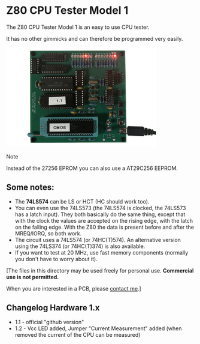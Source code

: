 # Z80 CPU Tester Model 1

The Z80 CPU Tester Model 1 is an easy to use CPU tester.

It has no other gimmicks and can therefore be programmed very easily.

<img src="/_pictures/z80cputester_v1.jpg" width="400">

> [!NOTE]
>
> Instead of the 27256 EPROM you can also use a AT29C256 EEPROM.

## Some notes:

* The **74LS574** can be LS or HCT (HC should work too).
* You can even use the 74LS573 (the 74LS574 is clocked, the 74LS573 has a latch input). They both basically do the same thing, except that with the clock the values are accepted on the rising edge, with the latch on the falling edge. With the Z80 the data is present before and after the MREQ/IORQ, so both work.
* The circuit uses a 74LS574 (or 74HC(T)574). An alternative version using the 74LS374 (or 74HC(T)374) is also available.
* If you want to test at 20 MHz, use fast memory components (normally you don't have to worry about it).

[The files in this directory may be used freely for personal use. **Commercial use is not permitted.**

When you are interested in a PCB, please [contact me](https://8bit-museum.de/kontakt/).]

## Changelog Hardware 1.x

* 1.1 - official "github version"
* 1.2 - Vcc LED added, Jumper "Current Measurement" added (when removed the current of the CPU can be measured)
